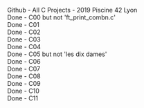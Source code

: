 Github - All C Projects - 2019 Piscine 42 Lyon  
Done - C00 but not 'ft_print_combn.c'  
Done - C01  
Done - C02  
Done - C03  
Done - C04  
Done - C05 but not 'les dix dames'  
Done - C06  
Done - C07  
Done - C08  
Done - C09  
Done - C10  
Done - C11
